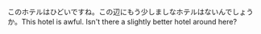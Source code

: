 <tr><td>このホテルはひどいですね。この辺にもう少しましなホテルはないんでしょうか。<td><tr><tr><td>This hotel is awful. Isn't there a slightly better hotel around here?<td><tr></table>

